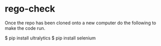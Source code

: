 # rego-check


Once the repo has been cloned onto a new computer do the following to make the code run.


$ pip install ultralytics
$ pip install selenium